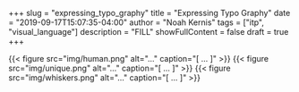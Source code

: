 +++
slug = "expressing_typo_graphy"
title = "Expressing Typo Graphy"
date = "2019-09-17T15:07:35-04:00"
author = "Noah Kernis"
tags = ["itp", "visual_language"]
description = "FILL"
showFullContent = false
draft = true
+++

{{< figure src="img/human.png" alt="..." caption="[ ... ]" >}}
{{< figure src="img/unique.png" alt="..." caption="[ ... ]" >}}
{{< figure src="img/whiskers.png" alt="..." caption="[ ... ]" >}}
